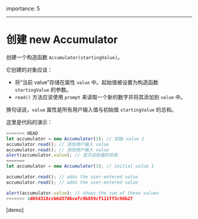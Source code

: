importance: 5

---

# 创建 new Accumulator

创建一个构造函数 `Accumulator(startingValue)`。

它创建的对象应该：

- 将“当前 value”存储在属性 `value` 中。起始值被设置为构造函数 `startingValue` 的参数。
- `read()` 方法应该使用 `prompt` 来读取一个新的数字并将其添加到 `value` 中。

换句话说，`value` 属性是所有用户输入值与初始值 `startingValue` 的总和。

这里是代码的演示：

```js
<<<<<<< HEAD
let accumulator = new Accumulator(1); // 初始 value 1
accumulator.read(); // 添加用户输入 value
accumulator.read(); // 添加用户输入 value
alert(accumulator.value); // 显示这些值的总和
=======
let accumulator = new Accumulator(1); // initial value 1

accumulator.read(); // adds the user-entered value
accumulator.read(); // adds the user-entered value

alert(accumulator.value); // shows the sum of these values
>>>>>>> 4d654318ccb6d37d6cefc9b859cf111ff3c96b27
```

[demo]
